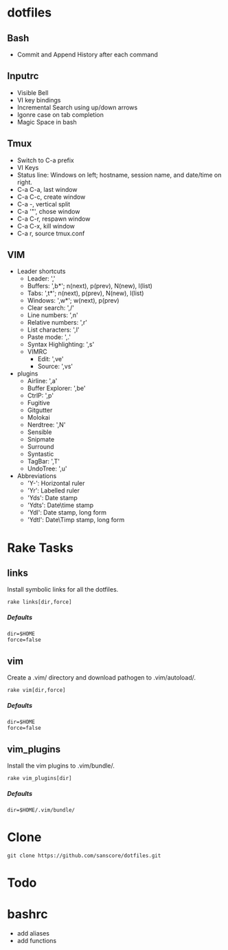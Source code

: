 # dotfiles
## Bash
 * Commit and Append History after each command

## Inputrc
  * Visible Bell
  * VI key bindings
  * Incremental Search using up/down arrows
  * Igonre case on tab completion
  * Magic Space in bash

## Tmux
  * Switch to C-a prefix
  * VI Keys
  * Status line: Windows on left; hostname, session name, and date/time on right.
  * C-a C-a, last window
  * C-a C-c, create window
  * C-a -, vertical split
  * C-a '"', chose window
  * C-a C-r, respawn window
  * C-a C-x, kill window
  * C-a r, source tmux.conf

## VIM
  * Leader shortcuts
    * Leader: ','
    * Buffers: ',b*'; n(next), p(prev), N(new), l(list)
    * Tabs: ',t*'; n(next), p(prev), N(new), l(list)
    * Windows: ',w*'; w(next), p(prev)
    * Clear search: ',/'
    * Line numbers: ',n'
    * Relative numbers: ',r'
    * List characters: ',l'
    * Paste mode: ',.'
    * Syntax Highlighting: ',s'
    * VIMRC
      * Edit: ',ve'
      * Source: ',vs'
  * plugins
    * Airline: ',a'
    * Buffer Explorer: ',be'
    * CtrlP: ',p'
    * Fugitive
    * Gitgutter
    * Molokai
    * Nerdtree: ',N'
    * Sensible
    * Snipmate
    * Surround
    * Syntastic
    * TagBar: ',T'
    * UndoTree: ',u'
  * Abbreviations
    * 'Y-': Horizontal ruler
    * 'Yr': Labelled ruler
    * 'Yds': Date stamp
    * 'Ydts': Date\time stamp
    * 'Ydl': Date stamp, long form
    * 'Ydtl': Date\Timp stamp, long form

# Rake Tasks

## links
Install symbolic links for all the dotfiles.

```
rake links[dir,force]
```

##### Defaults
```
dir=$HOME
force=false
```

## vim
Create a .vim/ directory and download pathogen to .vim/autoload/.

```
rake vim[dir,force]
```

##### Defaults
```
dir=$HOME
force=false
```

## vim_plugins
Install the vim plugins to .vim/bundle/.

```
rake vim_plugins[dir]
```

##### Defaults
```
dir=$HOME/.vim/bundle/
```

# Clone
```
git clone https://github.com/sanscore/dotfiles.git
```

# Todo

# bashrc
 * add aliases
 * add functions
